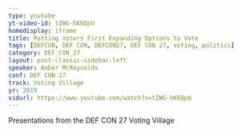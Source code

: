 ```yaml
---
type: youtube
yt-video-id: tZWG-hK6QpU
homedisplay: iframe
title: Putting Voters First Expanding Options to Vote
tags: [DEFCON, DEF CON, DEFCON27, DEF CON 27, voting, politics]
category: DEF_CON_27
layout: post-classic-sidebar-left
speaker: Amber McReynolds
conf: DEF CON 27
track: Voting Village
yr: 2019
vidurl: https://www.youtube.com/watch?v=tZWG-hK6QpU
---
```

Presentations from the DEF CON 27 Voting Village